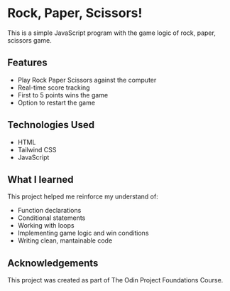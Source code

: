 # Rock, Paper, Scissors!

This is a simple JavaScript program with the game logic of rock, paper, scissors game.

## Features

- Play Rock Paper Scissors against the computer
- Real-time score tracking
- First to 5 points wins the game
- Option to restart the game

## Technologies Used

- HTML
- Tailwind CSS
- JavaScript

## What I learned

This project helped me reinforce my understand of:

- Function declarations
- Conditional statements
- Working with loops
- Implementing game logic and win conditions
- Writing clean, mantainable code

## Acknowledgements

This project was created as part of The Odin Project Foundations Course.
